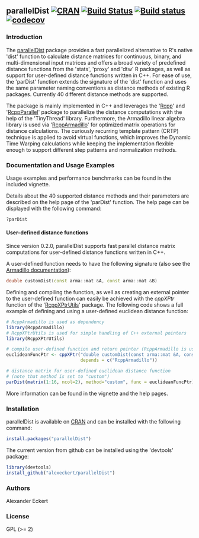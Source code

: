 ## parallelDist [![CRAN](http://www.r-pkg.org/badges/version/parallelDist)](https://CRAN.R-project.org/package=parallelDist) [![Build Status](https://travis-ci.org/alexeckert/parallelDist.svg?branch=master)](https://travis-ci.org/alexeckert/parallelDist) [![Build status](https://ci.appveyor.com/api/projects/status/d6o2d529gdf7qjyu/branch/master?svg=true)](https://ci.appveyor.com/project/alexeckert/paralleldist/branch/master) [![codecov](https://codecov.io/gh/alexeckert/parallelDist/branch/master/graph/badge.svg)](https://codecov.io/gh/alexeckert/parallelDist) 

### Introduction

The [parallelDist](https://CRAN.R-project.org/package=parallelDist) package provides a fast parallelized alternative to R's native 'dist' function to calculate distance matrices for continuous, binary, and multi-dimensional input matrices and offers a broad variety of predefined distance functions from the 'stats', 'proxy' and 'dtw' R packages, as well as support for user-defined distance functions written in C++. For ease of use, the 'parDist' function extends the signature of the 'dist' function and uses the same parameter naming conventions as distance methods of existing R packages. Currently 40 different distance methods are supported.

The package is mainly implemented in C++ and leverages the '[Rcpp](https://CRAN.R-project.org/package=Rcpp)' and '[RcppParallel](https://CRAN.R-project.org/package=RcppParallel)' package to parallelize the distance computations with the help of the 'TinyThread' library. Furthermore, the Armadillo linear algebra library is used via '[RcppArmadillo](https://CRAN.R-project.org/package=RcppArmadillo)' for optimized matrix operations for distance calculations. The curiously recurring template pattern (CRTP) technique is applied to avoid virtual functions, which improves the Dynamic Time Warping calculations while keeping the implementation flexible enough to support different step patterns and normalization methods.

### Documentation and Usage Examples

Usage examples and performance benchmarks can be found in the included vignette.

Details about the 40 supported distance methods and their parameters are described on the help page of the 'parDist' function. The help page can be displayed with the following command:

```R
?parDist
```

#### User-defined distance functions

Since version 0.2.0, parallelDist supports fast parallel distance matrix computations for user-defined distance functions written in C++.

A user-defined function needs to have the following signature (also see the [Armadillo documentation](http://arma.sourceforge.net/docs.html)):

```Cpp
double customDist(const arma::mat &A, const arma::mat &B)
```

Defining and compiling the function, as well as creating an external pointer to the user-defined function can easily be achieved with the *cppXPtr* function of the '[RcppXPtrUtils](https://CRAN.R-project.org/package=RcppXPtrUtils)' package. The following code shows a full example of defining and using a user-defined euclidean distance function:

```R
# RcppArmadillo is used as dependency
library(RcppArmadillo)
# RcppXPtrUtils is used for simple handling of C++ external pointers
library(RcppXPtrUtils)

# compile user-defined function and return pointer (RcppArmadillo is used as dependency)
euclideanFuncPtr <- cppXPtr("double customDist(const arma::mat &A, const arma::mat &B) { return sqrt(arma::accu(arma::square(A - B))); }",
                            depends = c("RcppArmadillo"))

# distance matrix for user-defined euclidean distance function
# (note that method is set to "custom")
parDist(matrix(1:16, ncol=2), method="custom", func = euclideanFuncPtr)
```

More information can be found in the vignette and the help pages.

### Installation

parallelDist is available on [CRAN](https://CRAN.R-project.org/package=parallelDist) and can be installed with the following command: 

```R
install.packages("parallelDist")
```

The current version from github can be installed using the 'devtools' package:

```R
library(devtools)
install_github("alexeckert/parallelDist")
```

### Authors

Alexander Eckert

### License

GPL (>= 2)
